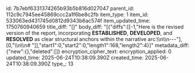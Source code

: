 id: 7b7ebf6331374265b93b5b816d027047
parent_id: 112c9c7945ee45869ccc2a1f6be8c2fb
item_type: 1
item_id: 533063ed431745d0812d9343b6ac574f
item_updated_time: 1750760940659
title_diff: "[]"
body_diff: "[{\"diffs\":[[-1,\"Here is the revised version of the report, incorporating **ESTABLISHED**, **DEVELOPED**, and **RESOLVED** as clear structural anchors within the narrative arc:\\\n\\\n---\"],[0,\"\\\n\\\n# \"]],\"start1\":0,\"start2\":0,\"length1\":168,\"length2\":4}]"
metadata_diff: {"new":{},"deleted":[]}
encryption_cipher_text: 
encryption_applied: 0
updated_time: 2025-06-24T10:38:09.390Z
created_time: 2025-06-24T10:38:09.390Z
type_: 13